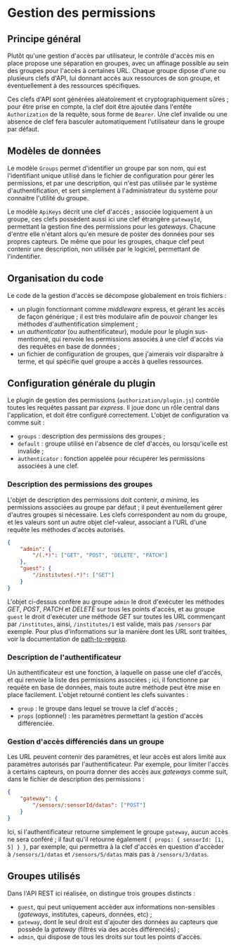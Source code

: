 # Gestion des permissions

## Principe général

Plutôt qu'une gestion d'accès par utilisateur, le contrôle d'accès mis en place propose une séparation en groupes, avec un affinage possible au sein des groupes pour l'accès à certaines URL. Chaque groupe dipose d'une ou plusieurs clefs d'API, lui donnant accès aux ressources de son groupe, et éventuellement à des ressources spécifiques.

Ces clefs d'API sont générées aléatoirement et cryptographiquement sûres ; pour être prise en compte, la clef doit être ajoutée dans l'entête `Authorization` de la requête, sous forme de `Bearer`. Une clef invalide ou une absence de clef fera basculer automatiquement l'utilisateur dans le groupe par défaut.

## Modèles de données

Le modèle `Groups` permet d'identifier un groupe par son nom, qui est l'identifiant unique utilisé dans le fichier de configuration pour gérer les permissions, et par une description, qui n'est pas utilisée par le système d'authentification, et sert simplement à l'administrateur du système pour connaitre l'utilité du groupe.

Le modèle `ApiKeys` décrit une clef d'accès ; associée logiquement à un groupe, ces clefs possèdent aussi ici une clef étrangère `gatewayId`, permettant la gestion fine des permissions pour les *gateways*. Chacune d'entre elle n'étant alors qu'en mesure de poster des données pour ses propres capteurs. De même que pour les groupes, chaque clef peut contenir une description, non utilisée par le logiciel, permettant de l'indentifier.

## Organisation du code

Le code de la gestion d'accès se décompose globalement en trois fichiers : 

- un plugin fonctionnant comme *middleware* express, et gérant les accès de façon générique ; il est très modulaire afin de pouvoir changer les méthodes d'authentification simplement ;
- un *authenticator* (ou authentificateur), module pour le plugin sus-mentionné, qui renvoie les permissions associés à une clef d'accès via des requêtes en base de données ;
- un fichier de configuration de groupes, que j'aimerais voir disparaître à terme, et qui spécifie quel groupe a accès à quelles ressources.

## Configuration générale du plugin

Le plugin de gestion des permissions (`authorization/plugin.js`) contrôle toutes les requêtes passant par *express*. Il joue donc un rôle central dans l'application, et doit être configuré correctement. L'objet de configuration va comme suit :

- `groups` : description des permissions des groupes ;
- `default` : groupe utilisé en l'absence de clef d'accès, ou lorsqu'icelle est invalide ;
- `authenticator` : fonction appelée pour récupérer les permissions associées à une clef.

### Description des permissions des groupes

L'objet de description des permissions doit contenir, *a minima*, les permissions associées au groupe par défaut ; il peut éventuellement gérer d'autres groupes si nécessaire. Les clefs correspondent au nom du groupe, et les valeurs sont un autre objet clef-valeur, associant à l'URL d'une requête les méthodes d'accès autorisés.

```json
{
	"admin": {
		"/(.*)": ["GET", "POST", "DELETE", "PATCH"]
	},
	"guest": {
		"/institutes(.*)": ["GET"]
	}
}
```

L'objet ci-dessus confère au groupe `admin` le droit d'exécuter les méthodes *GET*, *POST*, *PATCH* et *DELETE* sur tous les points d'accès, et au groupe `guest` le droit d'exécuter une méthode *GET* sur toutes les URL commençant par `/institutes`, ainsi, `/institutes/1` est valide, mais pas `/sensors` par exemple. Pour plus d'informations sur la manière dont les URL sont traitées, voir la documentation de [path-to-regexp](https://www.npmjs.com/package/path-to-regexp).

### Description de l'authentificateur

Un authentificateur est une fonction, à laquelle on passe une clef d'accès, et qui renvoie la liste des permissions associées ; ici, il fonctionne par requête en base de données, mais toute autre méthode peut être mise en place facilement. L'objet retourné contient les clefs suivantes :

- `group` : le groupe dans lequel se trouve la clef d'accès ;
- `props` (optionnel) : les paramètres permettant la gestion d'accès différenciée.

### Gestion d'accès différenciés dans un groupe

Les URL peuvent contenir des paramètres, et leur accès est alors limité aux paramètres autorisés par l'authentificateur. Par exemple, pour limiter l'accès à certains capteurs, on pourra donner des accès aux *gateways* comme suit, dans le fichier de description des permissions :

```json
{
	"gateway": {
		"/sensors/:sensorId/datas": ["POST"]
	}
}
```

Ici, si l'authentificateur retourne simplement le groupe `gateway`, aucun accès ne sera conféré ; il faut qu'il retourne également `{ props: { sensorId: [1, 5] } }`, par exemple, qui permettra à la clef d'accès en question d'accèder à `/sensors/1/datas` et `/sensors/5/datas` mais pas à `/sensors/3/datas`.

## Groupes utilisés

Dans l'API REST ici réalisée, on distingue trois groupes distincts :

- `guest`, qui peut uniquement accèder aux informations non-sensibles (*gateways*, institutes, capeurs, données, etc) ;
- `gateway`, dont le seul droit est d'ajouter des données au capteurs que possède la *gateway* (filtrés via des accès différenciés) ;
- `admin`, qui dispose de tous les droits sur tout les points d'accès.
